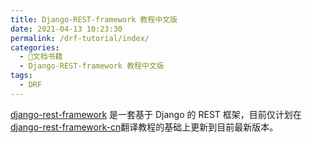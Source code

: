 ```yaml
---
title: Django-REST-framework 教程中文版
date: 2021-04-13 10:23:30
permalink: /drf-tutorial/index/
categories:
  - 📖文档书籍
  - Django-REST-framework 教程中文版
tags:
  - DRF
---
```


[django-rest-framework](http://www.django-rest-framework.org/) 是一套基于 Django 的 REST 框架，目前仅计划在[django-rest-framework-cn](https://darkcooking.gitbooks.io/django-rest-framework-cn/)翻译教程的基础上更新到目前最新版本。